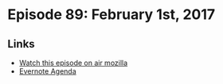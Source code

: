 # Episode 89: February 1st, 2017

## Links
* [Watch this episode on air mozilla](https://air.mozilla.org/the-joy-of-coding-episode-89/)
* [Evernote Agenda](https://www.evernote.com/l/AbJtmPE0TDhHWrTn8scxPrNmd8C1IiQSmbI)
